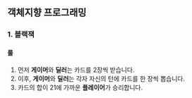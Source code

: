 ## 객체지향 프로그래밍

### 1. 블랙잭

#### 룰
1. 먼저 **게이머**와 **딜러**는 카드를 2장씩 받습니다.
2. 이후, **게이머**와 **딜러**는 각자 자신의 턴에 카드를 한 장씩 뽑습니다.
3. 카드의 합이 21에 가까운 **플레이어**가 승리합니다.